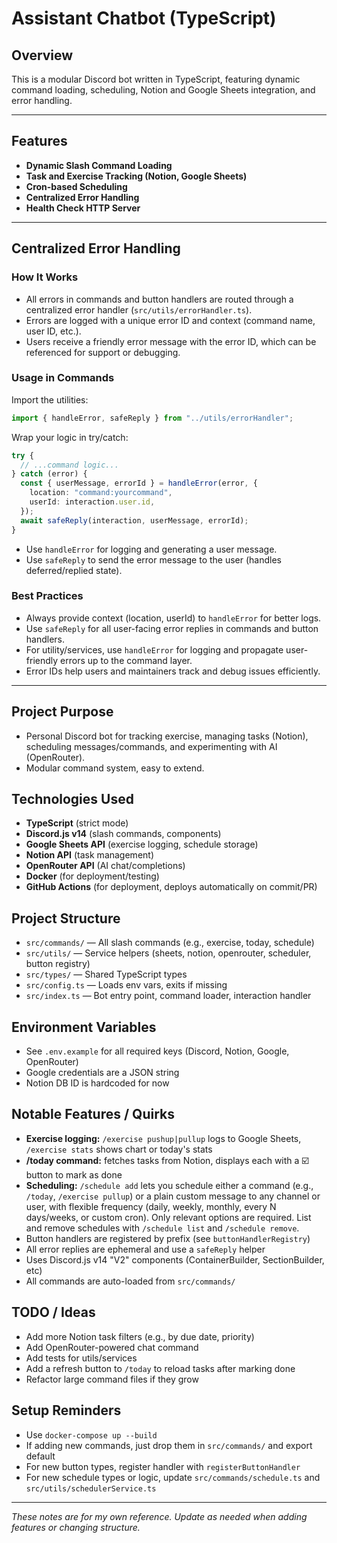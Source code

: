 # Assistant Chatbot (TypeScript)

## Overview
This is a modular Discord bot written in TypeScript, featuring dynamic command loading, scheduling, Notion and Google Sheets integration, and error handling.

---

## Features
- **Dynamic Slash Command Loading**
- **Task and Exercise Tracking (Notion, Google Sheets)**
- **Cron-based Scheduling**
- **Centralized Error Handling**
- **Health Check HTTP Server**

---

## Centralized Error Handling

### How It Works
- All errors in commands and button handlers are routed through a centralized error handler (`src/utils/errorHandler.ts`).
- Errors are logged with a unique error ID and context (command name, user ID, etc.).
- Users receive a friendly error message with the error ID, which can be referenced for support or debugging.

### Usage in Commands
Import the utilities:
```ts
import { handleError, safeReply } from "../utils/errorHandler";
```
Wrap your logic in try/catch:
```ts
try {
  // ...command logic...
} catch (error) {
  const { userMessage, errorId } = handleError(error, {
    location: "command:yourcommand",
    userId: interaction.user.id,
  });
  await safeReply(interaction, userMessage, errorId);
}
```
- Use `handleError` for logging and generating a user message.
- Use `safeReply` to send the error message to the user (handles deferred/replied state).

### Best Practices
- Always provide context (location, userId) to `handleError` for better logs.
- Use `safeReply` for all user-facing error replies in commands and button handlers.
- For utility/services, use `handleError` for logging and propagate user-friendly errors up to the command layer.
- Error IDs help users and maintainers track and debug issues efficiently.

---

## Project Purpose

- Personal Discord bot for tracking exercise, managing tasks (Notion), scheduling messages/commands, and experimenting with AI (OpenRouter).
- Modular command system, easy to extend.

## Technologies Used

- **TypeScript** (strict mode)
- **Discord.js v14** (slash commands, components)
- **Google Sheets API** (exercise logging, schedule storage)
- **Notion API** (task management)
- **OpenRouter API** (AI chat/completions)
- **Docker** (for deployment/testing)
- **GitHub Actions** (for deployment, deploys automatically on commit/PR)

## Project Structure

- `src/commands/` — All slash commands (e.g., exercise, today, schedule)
- `src/utils/` — Service helpers (sheets, notion, openrouter, scheduler, button registry)
- `src/types/` — Shared TypeScript types
- `src/config.ts` — Loads env vars, exits if missing
- `src/index.ts` — Bot entry point, command loader, interaction handler

## Environment Variables

- See `.env.example` for all required keys (Discord, Notion, Google, OpenRouter)
- Google credentials are a JSON string
- Notion DB ID is hardcoded for now

## Notable Features / Quirks

- **Exercise logging:** `/exercise pushup|pullup` logs to Google Sheets, `/exercise stats` shows chart or today's stats
- **/today command:** fetches tasks from Notion, displays each with a ☑️ button to mark as done
- **Scheduling:** `/schedule add` lets you schedule either a command (e.g., `/today`, `/exercise pullup`) or a plain custom message to any channel or user, with flexible frequency (daily, weekly, monthly, every N days/weeks, or custom cron). Only relevant options are required. List and remove schedules with `/schedule list` and `/schedule remove`.
- Button handlers are registered by prefix (see `buttonHandlerRegistry`)
- All error replies are ephemeral and use a `safeReply` helper
- Uses Discord.js v14 "V2" components (ContainerBuilder, SectionBuilder, etc)
- All commands are auto-loaded from `src/commands/`

## TODO / Ideas

- Add more Notion task filters (e.g., by due date, priority)
- Add OpenRouter-powered chat command
- Add tests for utils/services
- Add a refresh button to `/today` to reload tasks after marking done
- Refactor large command files if they grow

## Setup Reminders

- Use `docker-compose up --build`
- If adding new commands, just drop them in `src/commands/` and export default
- For new button types, register handler with `registerButtonHandler`
- For new schedule types or logic, update `src/commands/schedule.ts` and `src/utils/schedulerService.ts`

---

_These notes are for my own reference. Update as needed when adding features or changing structure._
